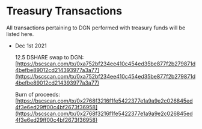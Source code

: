 # Treasury Transactions

All transactions pertaining to DGN performed with treasury funds will be listed here.

*   Dec 1st 2021

    12.5 DSHARE swap to DGN: [https://bscscan.com/tx/0xa752bf234ee410c454ed35be877f2b279871d4befbe89012cd214393977a3a77](https://bscscan.com/tx/0xa752bf234ee410c454ed35be877f2b279871d4befbe89012cd214393977a3a77)

    Burn of proceeds: [https://bscscan.com/tx/0x2768f3216f1fe5422377e1a9a9e2c026845ed4f3e6ed29ff00c4bf2673f36958](https://bscscan.com/tx/0x2768f3216f1fe5422377e1a9a9e2c026845ed4f3e6ed29ff00c4bf2673f36958)
